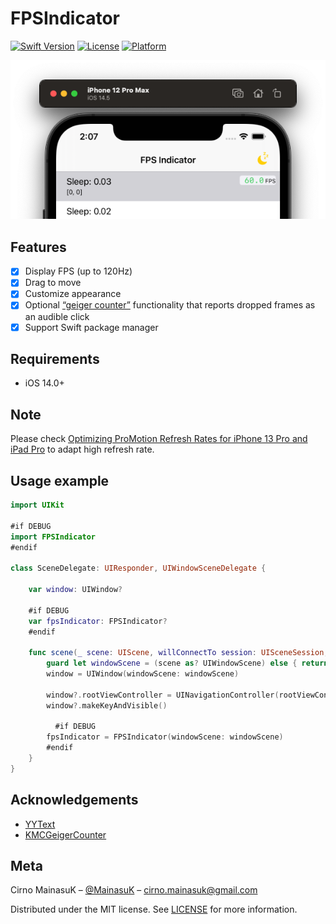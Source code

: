 # FPSIndicator


[![Swift Version][swift-image]][swift-url]
[![License][license-image]][license-url]
[![Platform](https://img.shields.io/cocoapods/p/LFAlertController.svg?style=flat)](http://cocoapods.org/pods/LFAlertController)

<img src="./Press/screenshot.png" alt="demo">

## Features
- [x] Display FPS (up to 120Hz)
- [x] Drag to move
- [x] Customize appearance
- [x] Optional [“geiger counter”](https://github.com/kconner/KMCGeigerCounter) functionality that reports dropped frames as an audible click 
- [x] Support Swift package manager 

## Requirements

- iOS 14.0+


## Note
Please check [Optimizing ProMotion Refresh Rates for iPhone 13 Pro and iPad Pro](https://developer.apple.com/documentation/quartzcore/optimizing_promotion_refresh_rates_for_iphone_13_pro_and_ipad_pro) to adapt high refresh rate.

## Usage example

```swift
import UIKit

#if DEBUG
import FPSIndicator
#endif

class SceneDelegate: UIResponder, UIWindowSceneDelegate {

    var window: UIWindow?

    #if DEBUG
    var fpsIndicator: FPSIndicator?
    #endif

    func scene(_ scene: UIScene, willConnectTo session: UISceneSession, options connectionOptions: UIScene.ConnectionOptions) {
        guard let windowScene = (scene as? UIWindowScene) else { return }
        window = UIWindow(windowScene: windowScene)

        window?.rootViewController = UINavigationController(rootViewController: ViewController())
        window?.makeKeyAndVisible()

		  #if DEBUG
        fpsIndicator = FPSIndicator(windowScene: windowScene)
        #endif
    }
}
```

## Acknowledgements

- [YYText](https://github.com/ibireme/YYText/blob/master/Demo/YYTextDemo/YYFPSLabel.m)
- [KMCGeigerCounter](https://github.com/kconner/KMCGeigerCounter)

## Meta

Cirno MainasuK – [@MainasuK](https://twitter.com/mainasuk) – cirno.mainasuk@gmail.com

Distributed under the MIT license. See [LICENSE](./LICENSE) for more information.

[swift-image]:https://img.shields.io/badge/swift-5.3-orange.svg
[swift-url]: https://swift.org/
[license-image]: https://img.shields.io/badge/License-MIT-blue.svg
[license-url]: LICENSE
